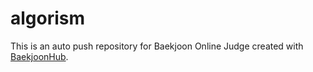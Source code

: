 # algorism
This is an auto push repository for Baekjoon Online Judge created with [BaekjoonHub](https://github.com/BaekjoonHub/BaekjoonHub).
